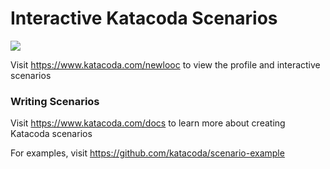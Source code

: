# Interactive Katacoda Scenarios

[![](http://shields.katacoda.com/katacoda/newlooc/count.svg)](https://www.katacoda.com/newlooc "Get your profile on Katacoda.com")

Visit https://www.katacoda.com/newlooc to view the profile and interactive scenarios

### Writing Scenarios
Visit https://www.katacoda.com/docs to learn more about creating Katacoda scenarios

For examples, visit https://github.com/katacoda/scenario-example
